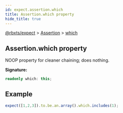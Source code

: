 ```yaml
---
id: expect.assertion.which
title: Assertion.which property
hide_title: true
---
```


[@rbxts/expect](./expect.md) &gt; [Assertion](./expect.assertion.md) &gt; [which](./expect.assertion.which.md)

## Assertion.which property

NOOP property for cleaner chaining; does nothing.

**Signature:**

```typescript
readonly which: this;
```

## Example


```ts
expect([1,2,3]).to.be.an.array().which.includes(1);
```
